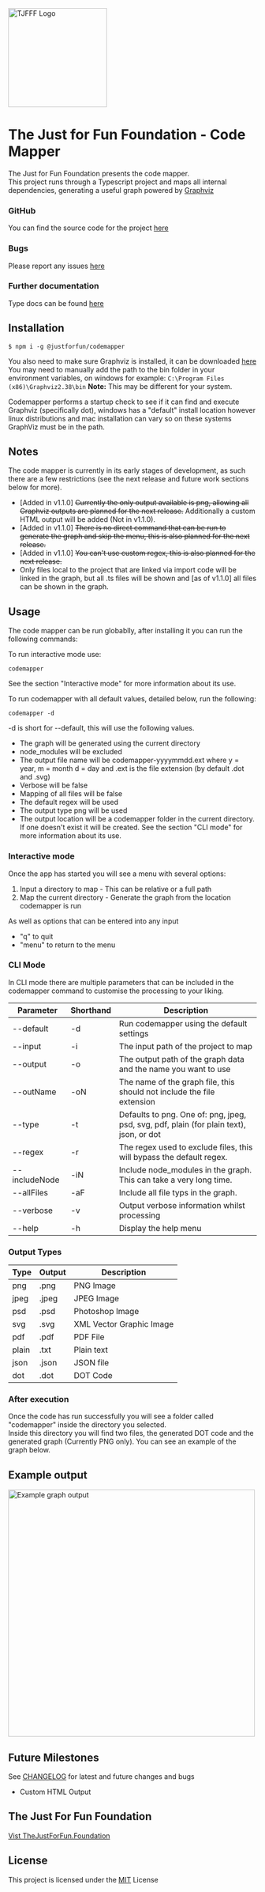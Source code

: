 <img src="https://thejustforfun.foundation/wp-content/uploads/2019/03/Logo.png" alt="TJFFF Logo" width="200"/>

# The Just for Fun Foundation - Code Mapper

The Just for Fun Foundation presents the code mapper. <br/>
This project runs through a Typescript project and maps all internal dependencies, generating a useful graph powered by [Graphviz](https://www.graphviz.org/)

### GitHub

You can find the source code for the project [here](https://github.com/thejff/codemapper)

### Bugs

Please report any issues [here](https://github.com/thejff/codemapper/issues)

### Further documentation

Type docs can be found [here](https://thejff.github.io/codemapper)

## Installation

```
$ npm i -g @justforfun/codemapper
```

You also need to make sure Graphviz is installed, it can be downloaded [here](https://www.graphviz.org/download/)
You may need to manually add the path to the bin folder in your environment variables, on windows for example: `C:\Program Files (x86)\Graphviz2.38\bin` **Note:** This may be different for your system.

Codemapper performs a startup check to see if it can find and execute Graphviz (specifically dot), windows has a "default" install location however linux distributions and mac installation can vary so on these systems GraphViz must be in the path.

## Notes

The code mapper is currently in its early stages of development, as such there are a few restrictions (see the next release and future work sections below for more). <br/>

- [Added in v1.1.0] ~~Currently the only output available is png, allowing all Graphviz outputs are planned for the next release.~~ Additionally a custom HTML output will be added (Not in v1.1.0).
- [Added in v1.1.0] ~~There is no direct command that can be run to generate the graph and skip the menu, this is also planned for the next release.~~
- [Added in v1.1.0] ~~You can't use custom regex, this is also planned for the next release.~~
- Only files local to the project that are linked via import code will be linked in the graph, but all .ts files will be shown and [as of v1.1.0] all files can be shown in the graph.

## Usage

The code mapper can be run globablly, after installing it you can run the following commands:

To run interactive mode use:

```
codemapper
```

See the section "Interactive mode" for more information about its use.

To run codemapper with all default values, detailed below, run the following:

```
codemapper -d
```

-d is short for --default, this will use the following values.<br>

- The graph will be generated using the current directory
- node_modules will be excluded
- The output file name will be codemapper-yyyymmdd.ext where y = year, m = month d = day and .ext is the file extension (by default .dot and .svg)
- Verbose will be false
- Mapping of all files will be false
- The default regex will be used
- The output type png will be used
- The output location will be a codemapper folder in the current directory. If one doesn't exist it will be created.
  See the section "CLI mode" for more information about its use.

### Interactive mode

Once the app has started you will see a menu with several options:

1. Input a directory to map - This can be relative or a full path
2. Map the current directory - Generate the graph from the location codemapper is run

As well as options that can be entered into any input

- "q" to quit
- "menu" to return to the menu

### CLI Mode

In CLI mode there are multiple parameters that can be included in the codemapper command to customise the processing to your liking.

| Parameter     | Shorthand | Description                                                                             |
| ------------- | --------- | --------------------------------------------------------------------------------------- |
| --default     | -d        | Run codemapper using the default settings                                               |
| --input       | -i        | The input path of the project to map                                                    |
| --output      | -o        | The output path of the graph data and the name you want to use                          |
| --outName     | -oN       | The name of the graph file, this should not include the file extension                  |
| --type        | -t        | Defaults to png. One of: png, jpeg, psd, svg, pdf, plain (for plain text), json, or dot |
| --regex       | -r        | The regex used to exclude files, this will bypass the default regex.                    |
| --includeNode | -iN       | Include node_modules in the graph. This can take a very long time.                      |
| --allFiles    | -aF       | Include all file typs in the graph.                                                     |
| --verbose     | -v        | Output verbose information whilst processing                                            |
| --help        | -h        | Display the help menu                                                                   |

### Output Types

| Type  | Output | Description              |
| ----- | ------ | ------------------------ |
| png   | .png   | PNG Image                |
| jpeg  | .jpeg  | JPEG Image               |
| psd   | .psd   | Photoshop Image          |
| svg   | .svg   | XML Vector Graphic Image |
| pdf   | .pdf   | PDF File                 |
| plain | .txt   | Plain text               |
| json  | .json  | JSON file                |
| dot   | .dot   | DOT Code                 |

### After execution

Once the code has run successfully you will see a folder called "codemapper" inside the directory you selected.<br/>
Inside this directory you will find two files, the generated DOT code and the generated graph (Currently PNG only). You can see an example of the graph below.

## Example output

<img src="https://thejustforfun.foundation/wp-content/uploads/2019/03/codemapper-20190310.png" alt="Example graph output" width="500"/>

## Future Milestones

See [CHANGELOG](CHANGELOG.md) for latest and future changes and bugs

- Custom HTML Output

## The Just For Fun Foundation

[Vist TheJustForFun.Foundation](https://thejustforfun.foundation)

## License

This project is licensed under the [MIT](https://github.com/thejff/codemapper/blob/master/LICENSE) License
